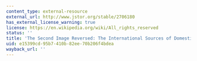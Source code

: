 ```yaml
---
content_type: external-resource
external_url: http://www.jstor.org/stable/2706180
has_external_license_warning: true
license: https://en.wikipedia.org/wiki/All_rights_reserved
status: ''
title: 'The Second Image Reversed: The International Sources of Domestic Politics'
uid: e15399cd-95b7-410b-82ee-70b206f4bdea
wayback_url: ''
---
```

